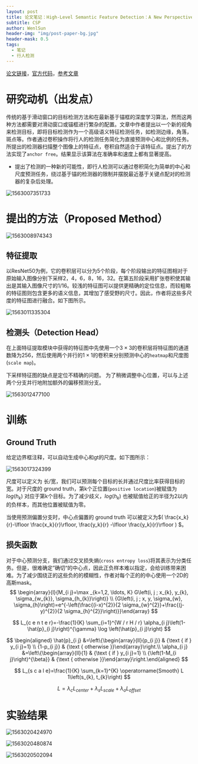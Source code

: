 ```yaml
---
layout: post
title: 论文笔记：High-Level Semantic Feature Detection：A New Perspective for Pedestrian Detection
subtitle: CSP
author: WenlSun
header-img: "img/post-paper-bg.jpg"
header-mask: 0.5
tags:
  - 笔记
  - 行人检测
---
```


[论文链接](https://arxiv.org/abs/1904.02948)，[官方代码](https://github.com/liuwei16/CSP)，[参考文章]()

# 研究动机（出发点）

传统的基于滑动窗口的目标检测方法和在最新基于锚框的深度学习算法，然而这两种方法都需要对滑动窗口或锚框进行繁杂的配置。文章中作者提出以一个新的视角来检测目标，即将目标检测作为一个高级语义特征检测任务，如检测边缘，角落，斑点等。作者通过卷积操作将行人的检测任务简化为直接预测中心和比例的任务。所提出的检测器扫描整个图像上的特征点，卷积自然适合于该特征点。提出了的方法实现了`anchor free`。结果显示该算法在准确率和速度上都有显著提高。

+ 提出了检测的一种新的可能性，即行人检测可以通过卷积简化为简单的中心和尺度预测任务，绕过基于锚的检测器的限制并摆脱最近基于关键点配对的检测器的复杂后处理。

![1563007351733](/img/CSP/fig1.png)



# 提出的方法（Proposed Method）

![1563008974343](/img/CSP/fig2.png)

## 特征提取

以ResNet50为例，它的卷积层可以分为5个阶段，每个阶段输出的特征图相对于原始输入图像分别下采样2，4，6，8，16，32。在第五阶段采用扩张卷积使其输出是其输入图像尺寸的1/16。较浅的特征图可以提供更精确的定位信息，而较粗略的特征图则包含更多的语义信息，其增加了感受野的尺寸。因此，作者将这些多尺度的特征图进行融合。如下图所示。

![1563011335304](/img/CSP/fig3.png)

## 检测头（Detection Head）

在上面特征提取模块中获得的特征图中先使用一个$3\times3$的卷积层将特征图的通道数降为256，然后使用两个并行的$1\times1$的卷积来分别预测中心的`heatmap`和尺度图(`scale map`)。

下采样特征图的缺点是定位不精确的问题。 为了稍微调整中心位置，可以与上述两个分支并行地附加额外的偏移预测分支。

![1563012477100](/img/CSP/fig4.png)

# 训练

## Ground Truth

给定边界框注释，可以自动生成中心和gt的尺度。如下图所示：

![1563017324399](/img/CSP/fig5.png)

尺度可以定义为 长/宽，我们可以预测每个目标的长并通过尺度比率获得目标的宽。对于尺度的 ground truth，第k个正位置(`positive location`)被赋值为$log(h_{k})$ 对应于第k个目标。为了减少歧义，$log(h_{k})$ 也被赋值给正的半径为2以内的负样本，而其他位置被赋值为零。

当使用预测偏置分支时，中心点偏置的 ground truth 可以被定义为$( \frac{x_k}{r}-\lfloor \frac{x_k}{r}\rfloor, \frac{y_k}{r} -\lfloor \frac{y_k}{r}\rfloor ) $。

## 损失函数

对于中心预测分支，我们通过交叉损失熵(`cross entropy loss`)将其表示为分类任务。但是，很难确定”确切“的中心点，因此正负样本难以指定，会给训练带来困难。为了减少围绕正的这些负的的模糊性，作者对每个正的的中心使用一个2D的高斯mask。
$$
\begin{array}{l}{M_{i j}=\max _{k=1,2, \ldots, K} G\left(i, j ; x_{k}, y_{k}, \sigma_{w_{k}}, \sigma_{h_{k}}\right)} \\ {G\left(i, j ; x, y, \sigma_{w}, \sigma_{h}\right)=e^{-\left(\frac{(i-x)^{2}}{2 \sigma_{w}^{2}}+\frac{(j-y)^{2}}{2 \sigma_{h}^{2}}\right)}}\end{array}
$$

$$
L_{c e n t e r}=-\frac{1}{K} \sum_{i=1}^{W / r H / r} \alpha_{i j}\left(1-\hat{p}_{i j}\right)^{\gamma} \log \left(\hat{p}_{i j}\right)
$$

$$
\begin{aligned} \hat{p}_{i j} &=\left\{\begin{array}{ll}{p_{i j}} & {\text { if } y_{i j}=1} \\ {1-p_{i j}} & {\text { otherwise }}\end{array}\right.\\ \alpha_{i j} &=\left\{\begin{array}{ll}{1} & {\text { if } y_{i j}=1} \\ {\left(1-M_{i j}\right)^{\beta}} & {\text { otherwise }}\end{array}\right.\end{aligned}
$$

$$
L_{s c a l e}=\frac{1}{K} \sum_{k=1}^{K} \operatorname{Smooth} L 1\left(s_{k}, t_{k}\right)
$$

$$
L=\lambda_{c} L_{c e n t e r}+\lambda_{s} L_{s c a l e}+\lambda_{o} L_{o f f s e t}
$$



# 实验结果

![1563020424970](/img/CSP/fig6.png)

![1563020480874](/img/CSP/fig7.png)

![1563020502094](/img/CSP/fig8.png)

